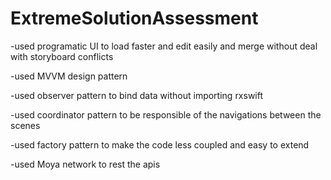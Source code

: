 # ExtremeSolutionAssessment

-used programatic UI to load faster and edit easily and merge without deal with storyboard conflicts

-used MVVM design pattern

-used observer pattern to bind data without importing rxswift

-used coordinator pattern to be responsible of the navigations between the scenes

-used factory pattern to make the code less coupled and easy to extend

-used Moya network to rest the apis
